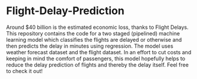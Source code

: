 # Flight-Delay-Prediction
Around $40 billion is the estimated economic loss, thanks to Flight Delays. This repository contains the code for a two staged (pipelined) machine learning model which classifies the flights are delayed or otherwise and then predicts the delay in minutes using regression. The model uses weather forecast dataset and the flight dataset.
In an effort to cut costs and keeping in mind the comfort of passengers, this model hopefully helps to reduce the delay prediction of flights and thereby the delay itself. Feel free to check it out!
